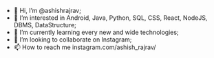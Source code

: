 - 👋 Hi, I’m @ashishrajrav;
- 👀 I’m interested in Android, Java, Python, SQL, CSS, React, NodeJS, DBMS, DataStructure;
- 🌱 I’m currently learning every new and wide technologies;
- 💞️ I’m looking to collaborate on Instagram;
- 📫 How to reach me instagram.com/ashish_rajrav/

<!---
ashishrajrav/ashishrajrav is a ✨ special ✨ repository because its `README.md` (this file) appears on your GitHub profile.
You can click the Preview link to take a look at your changes.
--->
